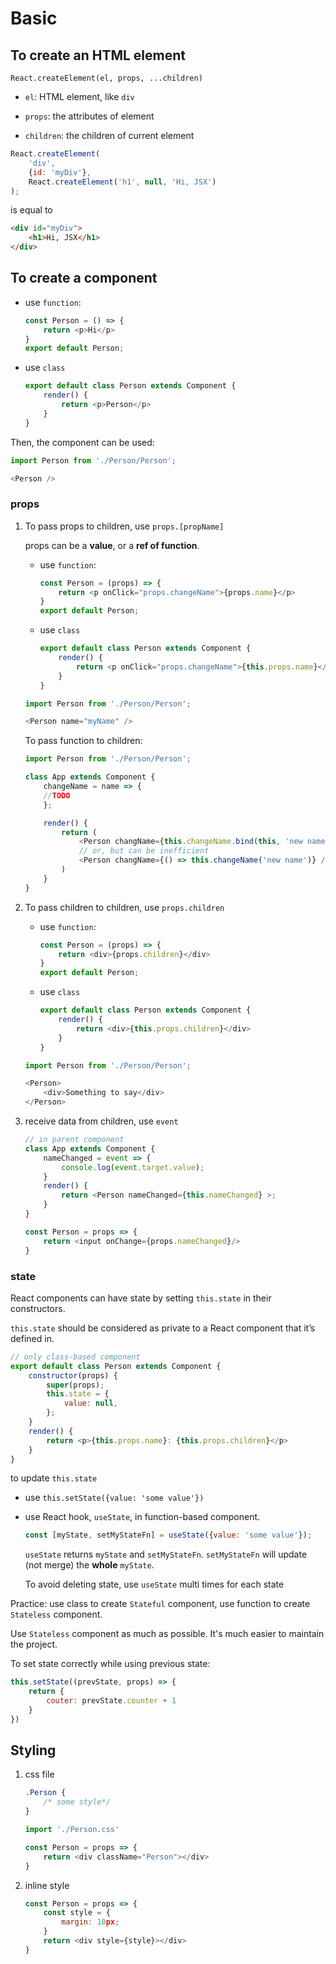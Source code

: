 # Basic

## To create an HTML element

`React.createElement(el, props, ...children)`

* `el`: HTML element, like `div`

* `props`: the attributes of element

* `children`: the children of current element

```javascript
React.createElement(
    'div',
    {id: 'myDiv'},
    React.createElement('h1', null, 'Hi, JSX')
);
```

is equal to

```html
<div id="myDiv">
    <h1>Hi, JSX</h1>
</div>
```

## To create a component

* use `function`:

    ```javascript
    const Person = () => {
        return <p>Hi</p>
    }
    export default Person;
    ```

* use `class`

    ```javascript
    export default class Person extends Component {
        render() {
            return <p>Person</p>
        }
    }
    ```

Then, the component can be used:

```javascript
import Person from './Person/Person';

<Person />
```

### props

1. To pass props to children, use `props.[propName]`

    props can be a **value**, or a **ref of function**.

    * use `function`:

        ```javascript
        const Person = (props) => {
            return <p onClick="props.changeName">{props.name}</p>
        }
        export default Person;
        ```

    * use `class`

        ```javascript
        export default class Person extends Component {
            render() {
                return <p onClick="props.changeName">{this.props.name}</p>
            }
        }
        ```

    ```javascript
    import Person from './Person/Person';

    <Person name="myName" />
    ```

    To pass function to children:

    ```javascript
    import Person from './Person/Person';

    class App extends Component {
        changeName = name => {
        //TODO
        };

        render() {
            return (
                <Person changName={this.changeName.bind(this, 'new name')} />
                // or, but can be inefficient
                <Person changName={() => this.changeName('new name')} />
            )
        }
    }
    ```

2. To pass children to children, use `props.children`

    * use `function`:

        ```javascript
        const Person = (props) => {
            return <div>{props.children}</div>
        }
        export default Person;
        ```

    * use `class`

        ```javascript
        export default class Person extends Component {
            render() {
                return <div>{this.props.children}</div>
            }
        }
        ```

    ```javascript
    import Person from './Person/Person';

    <Person>
        <div>Something to say</div>
    </Person>
    ```

3. receive data from children, use `event`

    ```javascript
    // in parent component
    class App extends Component {
        nameChanged = event => {
            console.log(event.target.value);
        }
        render() {
            return <Person nameChanged={this.nameChanged} >;
        }
    }
    ```

    ```javascript
    const Person = props => {
        return <input onChange={props.nameChanged}/>
    }
    ```

### state

React components can have state by setting `this.state` in their constructors.

`this.state` should be considered as private to a React component that it’s defined in.

```javascript
// only class-based component
export default class Person extends Component {
    constructor(props) {
        super(props);
        this.state = {
            value: null,
        };
    }
    render() {
        return <p>{this.props.name}: {this.props.children}</p>
    }
}
```

to update `this.state`

* use `this.setState({value: 'some value'})`

* use React hook, `useState`, in function-based component.

    ```javascript
    const [myState, setMyStateFn] = useState({value: 'some value'});
    ```

    `useState` returns `myState` and `setMyStateFn`. `setMyStateFn` will update (not merge) the **whole** `myState`. 
    
    To avoid deleting state, use `useState` multi times for each state

Practice: use class to create `Stateful` component, use function to create `Stateless` component.

Use `Stateless` component as much as possible. It's much easier to maintain the project.

To set state correctly while using previous state:

```javascript
this.setState((prevState, props) => {
    return {
        couter: prevState.counter + 1
    }
})
```
## Styling

1. css file

    ```css
    .Person {
        /* some style*/
    }
    ```

    ```javascript
    import './Person.css'

    const Person = props => {
        return <div className="Person"></div>
    }
    ```

2. inline style

    ```javascript
    const Person = props => {
        const style = {
            margin: 10px;
        }
        return <div style={style}></div>
    }
    ```
